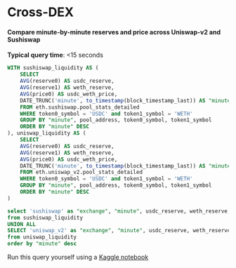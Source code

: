 # Cross-DEX

#### Compare minute-by-minute reserves and price across Uniswap-v2 and Sushiswap

**Typical query time**: <15 seconds

```sql
WITH sushiswap_liquidity AS (
    SELECT
    AVG(reserve0) AS usdc_reserve,
    AVG(reserve1) AS weth_reserve,
    AVG(price0) AS usdc_weth_price,
    DATE_TRUNC('minute', to_timestamp(block_timestamp_last)) AS "minute"
    FROM eth.sushiswap.pool_stats_detailed
    WHERE token0_symbol = 'USDC' and token1_symbol = 'WETH'
    GROUP BY "minute", pool_address, token0_symbol, token1_symbol
    ORDER BY "minute" DESC
), uniswap_liquidity AS (
    SELECT
    AVG(reserve0) AS usdc_reserve,
    AVG(reserve1) AS weth_reserve,
    AVG(price0) AS usdc_weth_price,
    DATE_TRUNC('minute', to_timestamp(block_timestamp_last)) AS "minute"
    FROM eth.uniswap_v2.pool_stats_detailed
    WHERE token0_symbol = 'USDC' and token1_symbol = 'WETH'
    GROUP BY "minute", pool_address, token0_symbol, token1_symbol
    ORDER BY "minute" DESC
)

select 'sushiswap' as "exchange", "minute", usdc_reserve, weth_reserve, usdc_weth_price
from sushiswap_liquidity
UNION ALL
SELECT 'uniswap_v2' as "exchange", "minute", usdc_reserve, weth_reserve, usdc_weth_price
from uniswap_liquidity
order by "minute" desc
```

Run this query yourself using a [Kaggle notebook](https://www.kaggle.com/code/phillipleblanc/spice-xyz-dex-liquidity)
